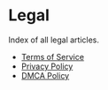 # Legal
Index of all legal articles.

- [Terms of Service](/wiki/legal/terms)
- [Privacy Policy](/wiki/legal/privacy)
- [DMCA Policy](/wiki/legal/dmca)